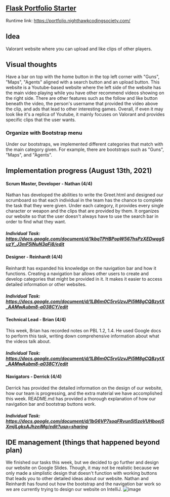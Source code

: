 ## [Flask Portfolio Starter](https://nighthawkcodingsociety.com/projectsearch/details/Flask%20Portfolio%20Starter)
Runtime link: https://portfolio.nighthawkcodingsociety.com/

## Idea
Valorant website where you can upload and like clips of other players.

## Visual thoughts
Have a bar on top with the home button in the top left corner with "Guns", "Maps", "Agents" aligned with a search button and an upload button. This website is a Youtube-based website where the left side of the website has the main video playing while you have other recommend videos showing on the right side. There are other features such as the follow and like button beneath the video, the person's username that provided the video above the clip, and ads that lead to other interesting games. Overall, if even it may look like it's a replica of Youtube, it mainly focuses on Valorant and provides specific clips that the user wants.

### Organize with Bootstrap menu
Under our bootstraps, we implemented different categories that match with the main category given. For example, there are bootstraps such as "Guns", "Maps", and "Agents".

## Implementation progress (August 13th, 2021)
#### Scrum Master, Developer - Nathan (4/4)
Nathan has developed the abilities to write the Greet.html and designed our scrumboard so that each individual in the team has the chance to complete the task that they were given. Under each category, it provides every single character or weapon and the clips that are provided by them. It organizes our website so that the user doesn't always have to use the search bar in order to find what they want.
##### Individual Task: https://docs.google.com/document/d/1kbqTPHBPopW567hsPzXEDwqgSuzY_J3mF5lNuN3aFi8/edit
#### Designer - Reinhardt (4/4)
Reinhardt has expanded his knowledge on the navigation bar and how it functions. Creating a navigation bar allows other users to create and develop categories that might be provided in it. It makes it easier to access detailed information or other websites.
##### Individual Task: https://docs.google.com/document/d/1LB6m0C5rvUzvJPi5M8gCQBzytX_AAMwAubm8-a038CY/edit
#### Technical Lead - Brian (4/4)
This week, Brian has recorded notes on PBL 1.2, 1.4. He used Google docs to perform this task, writing down comprehensive information about what the videos talk about. 
##### Individual Task: https://docs.google.com/document/d/1LB6m0C5rvUzvJPi5M8gCQBzytX_AAMwAubm8-a038CY/edit
#### Navigators - Derrick (4/4)
Derrick has provided the detailed information on the design of our website, how our team is progressing, and the extra material we have accomplished this week. README.md has provided a thorough explanation of how our navigation bar and bootstrap buttons work.
##### Individual Task: https://docs.google.com/document/d/1bG6VP7soqFRvun5I5zoVUHboej5XmjlLgksAJhzeiMg/edit?usp=sharing

## IDE management (things that happened beyond plan)
We finished our tasks this week, but we decided to go further and design our website on Google Slides. Though, it may not be realistic because we only made a simplistic design that doesn't function with working buttons that leads you to other detailed ideas about our website. Nathan and Reinhardt has found out how the bootstrap and the navigation bar work so we are currently trying to design our website on IntelliJ.
![image](https://user-images.githubusercontent.com/89278326/131947167-4570d6fb-dc4d-425d-83c1-86443ad53c5c.png)


